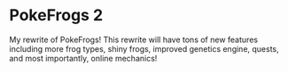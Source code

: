 # PokeFrogs 2
My rewrite of PokeFrogs! This rewrite will have tons of new features including more frog types, shiny frogs, improved genetics engine, quests, and most importantly, online mechanics!